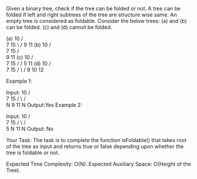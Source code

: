 Given a binary tree, check if the tree can be folded or not. A tree can be folded if left and right subtrees of the tree are structure wise same. An empty tree is considered as foldable.
Consider the below trees:
(a) and (b) can be folded.
(c) and (d) cannot be folded.

(a)
10
/ \
 7 15
\ /
9 11
(b)
10
/ \
 7 15
/ \
 9 11
(c)
10
/ \
 7 15
/ /
5 11
(d)
10
/ \
 7 15
/ \ /
9 10 12

Example 1:

Input:
10
/ \
 7 15
/ \ / \
N 9 11 N
Output:Yes
Example 2:

Input:
10
/ \
 7 15
/ \ / \
5 N 11 N
Output: No

Your Task:
The task is to complete the function isFoldable() that takes root of the tree as input and returns true or false depending upon whether the tree is foldable or not.

Expected Time Complexity: O(N).
Expected Auxiliary Space: O(Height of the Tree).
